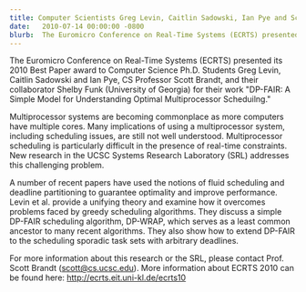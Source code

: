 ```yaml
---
title: Computer Scientists Greg Levin, Caitlin Sadowski, Ian Pye and Scott Brandt win Best Paper at ECRTS 2010
date:   2010-07-14 00:00:00 -0800
blurb:  The Euromicro Conference on Real-Time Systems (ECRTS) presented its 2010 Best Paper award to Computer Science Ph.D. Students Greg Levin, Caitlin Sadowski and Ian Pye, CS Professor Scott Brandt, and their collaborator Shelby Funk (University of Georgia) for their work "DP-FAIR A Simple Model for Understanding Optimal Multiprocessor Scheduilng.
---
```

The Euromicro Conference on Real-Time Systems (ECRTS) presented its 2010 Best
Paper award to Computer Science Ph.D. Students Greg Levin, Caitlin Sadowski and
Ian Pye, CS Professor Scott Brandt, and their collaborator Shelby Funk
(University of Georgia) for their work "DP-FAIR: A Simple Model for
Understanding Optimal Multiprocessor Scheduilng."

Multiprocessor systems are becoming commonplace as more computers have multiple
cores. Many implications of using a multiprocessor system, including scheduling
issues, are still not well understood. Multiprocessor scheduling is particularly
difficult in the presence of real-time constraints.  New research in the UCSC
Systems Research Laboratory (SRL) addresses this challenging problem.

A number of recent papers have used the notions of fluid scheduling and
deadline partitioning to guarantee optimality and improve performance. Levin et
al. provide a unifying theory and examine how it overcomes problems faced by
greedy scheduling algorithms. They discuss a simple DP-FAIR scheduling
algorithm, DP-WRAP, which serves as a least common ancestor to many recent
algorithms. They also show how to extend DP-FAIR to the scheduling sporadic
task sets with arbitrary deadlines.

For more information about this research or the SRL, please contact Prof. Scott
Brandt (scott@cs.ucsc.edu). More information about ECRTS 2010 can be found
here: http://ecrts.eit.uni-kl.de/ecrts10
